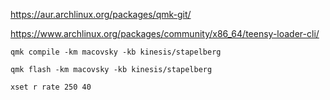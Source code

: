 https://aur.archlinux.org/packages/qmk-git/

https://www.archlinux.org/packages/community/x86_64/teensy-loader-cli/

    qmk compile -km macovsky -kb kinesis/stapelberg

    qmk flash -km macovsky -kb kinesis/stapelberg

    xset r rate 250 40
